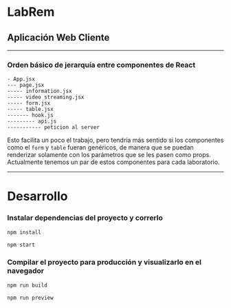 # LabRem

## Aplicación Web Cliente

---

### Orden básico de jerarquía entre componentes de React

```
- App.jsx
--- page.jsx
----- information.jsx
----- video streaming.jsx
----- form.jsx
----- table.jsx
------- hook.js
--------- api.js
----------- peticion al server
```

Esto facilita un poco el trabajo, pero tendría más sentido si los componentes como el `form` y `table` fueran genéricos, de manera que se puedan renderizar solamente con los parámetros que se les pasen como props.
Actualmente tenemos un par de estos componentes para cada laboratorio.

---

# Desarrollo

### Instalar dependencias del proyecto y correrlo

```bash
npm install

npm start
```

### Compilar el proyecto para producción y visualizarlo en el navegador

```bash
npm run build

npm run preview
```

